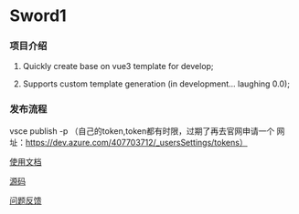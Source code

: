 # Sword1

### 项目介绍

1. Quickly create base on vue3 template for develop;

2. Supports custom template generation (in development... laughing 0.0);

### 发布流程
vsce publish -p （自己的token,token都有时限，过期了再去官网申请一个 网址：https://dev.azure.com/407703712/_usersSettings/tokens）

[使用文档]()

[源码](https://github.com/haimalairen/sword_1)

[问题反馈](https://github.com/haimalairen/sword_1/issues)
<!--
mjov52ft6aalziigv4q3gcdyrxoeesiikht27ilkpdau2nsjuw4q
-->